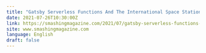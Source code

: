 ```yaml
---
title: "Gatsby Serverless Functions And The International Space Station"
date: 2021-07-26T10:30:00Z
link: https://smashingmagazine.com/2021/07/gatsby-serverless-functions-international-space-station/?utm_medium=RSS&utm_source=news.12bit.vn
site: www.smashingmagazine.com
language: English
draft: false
---
```

